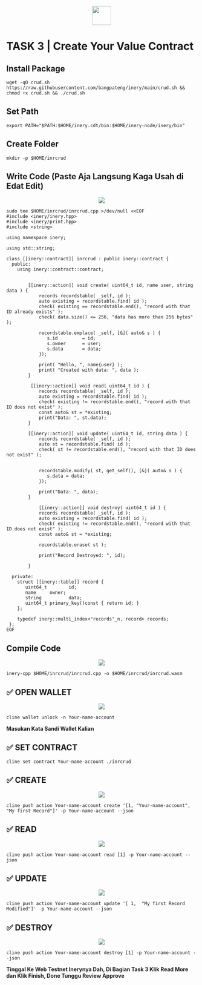 <p style="font-size:14px" align="right">

<p align="center">
  <img height="50" height="auto" src="https://user-images.githubusercontent.com/38981255/184088981-3f7376ae-7039-4915-98f5-16c3637ccea3.PNG">
</p>

# TASK 3 | Create Your Value Contract

## Install Package

```
wget -qO crud.sh https://raw.githubusercontent.com/bangpateng/inery/main/crud.sh && chmod +x crud.sh && ./crud.sh
```

## Set Path
```
export PATH="$PATH:$HOME/inery.cdt/bin:$HOME/inery-node/inery/bin"
```
## Create Folder
```
mkdir -p $HOME/inrcrud
```
## Write Code (Paste Aja Langsung Kaga Usah di Edat Edit)

<p align="center">
  <img height="auto" height="auto" src="https://user-images.githubusercontent.com/38981255/198983427-21caa021-c7fc-4e89-9530-0f8d20deb4d0.jpg">
</p>

```
sudo tee $HOME/inrcrud/inrcrud.cpp >/dev/null <<EOF
#include <inery/inery.hpp>
#include <inery/print.hpp>
#include <string>

using namespace inery;

using std::string;

class [[inery::contract]] inrcrud : public inery::contract {
  public:
    using inery::contract::contract;


        [[inery::action]] void create( uint64_t id, name user, string data ) {
            records recordstable( _self, id );
            auto existing = recordstable.find( id );
            check( existing == recordstable.end(), "record with that ID already exists" );
            check( data.size() <= 256, "data has more than 256 bytes" );

            recordstable.emplace( _self, [&]( auto& s ) {
               s.id         = id;
               s.owner      = user;
               s.data       = data;
            });

            print( "Hello, ", name{user} );
            print( "Created with data: ", data );
        }

         [[inery::action]] void read( uint64_t id ) {
            records recordstable( _self, id );
            auto existing = recordstable.find( id );
            check( existing != recordstable.end(), "record with that ID does not exist" );
            const auto& st = *existing;
            print("Data: ", st.data);
        }

        [[inery::action]] void update( uint64_t id, string data ) {
            records recordstable( _self, id );
            auto st = recordstable.find( id );
            check( st != recordstable.end(), "record with that ID does not exist" );


            recordstable.modify( st, get_self(), [&]( auto& s ) {
               s.data = data;
            });

            print("Data: ", data);
        }

            [[inery::action]] void destroy( uint64_t id ) {
            records recordstable( _self, id );
            auto existing = recordstable.find( id );
            check( existing != recordstable.end(), "record with that ID does not exist" );
            const auto& st = *existing;

            recordstable.erase( st );

            print("Record Destroyed: ", id);

        }

  private:
    struct [[inery::table]] record {
       uint64_t        id;
       name     owner;
       string          data;
       uint64_t primary_key()const { return id; }
    };

    typedef inery::multi_index<"records"_n, record> records;
 };
EOF
```

## Compile Code

<p align="center">
  <img height="auto" height="auto" src="https://user-images.githubusercontent.com/38981255/198983423-565ff60d-e69d-48cd-bc80-96845094e1d8.jpg">
</p>

```
inery-cpp $HOME/inrcrud/inrcrud.cpp -o $HOME/inrcrud/inrcrud.wasm
```

## ✅ OPEN WALLET

<p align="center">
  <img height="auto" height="auto" src="https://user-images.githubusercontent.com/38981255/198983420-5c50d68b-6ad6-44c4-ae69-dcae93d8b3e9.jpg">
</p>

```
cline wallet unlock -n Your-name-account
```
**Masukan Kata Sandi Wallet Kalian**

## ✅ SET CONTRACT

```
cline set contract Your-name-account ./inrcrud
```
## ✅ CREATE

<p align="center">
  <img height="auto" height="auto" src="https://user-images.githubusercontent.com/38981255/198983410-e6e20809-2daf-476c-9b54-1f7073e8cc0f.JPG">
</p>

```
cline push action Your-name-account create '[1, "Your-name-account", "My first Record"]' -p Your-name-account --json
```
## ✅ READ

<p align="center">
  <img height="auto" height="auto" src="https://user-images.githubusercontent.com/38981255/198983407-48bc7a77-01d5-46db-8804-f2d73660d16e.JPG">
</p>

```
cline push action Your-name-account read [1] -p Your-name-account --json
```
## ✅ UPDATE

<p align="center">
  <img height="auto" height="auto" src="https://user-images.githubusercontent.com/38981255/198983404-b0b8a9ab-9b30-4f26-b510-44c5e8495543.JPG">
</p>

```
cline push action Your-name-account update '[ 1,  "My first Record Modified"]' -p Your-name-account --json
```
## ✅ DESTROY

<p align="center">
  <img height="auto" height="auto" src="https://user-images.githubusercontent.com/38981255/198983392-2c502deb-419a-4595-bb36-0e6d47c764f2.JPG">
</p>

```
cline push action Your-name-account destroy [1] -p Your-name-account --json
```
**Tinggal Ke Web Testnet Inerynya Dah, Di Bagian Task 3 Klik Read More dan Klik Finish, Done Tunggu Review Approve**

